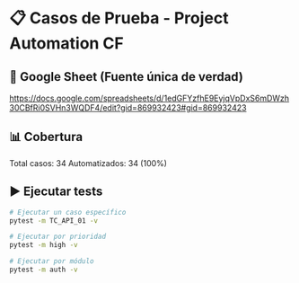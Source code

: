 # 📋 Casos de Prueba - Project Automation CF

## 🔗 Google Sheet (Fuente única de verdad)

https://docs.google.com/spreadsheets/d/1edGFYzfhE9EyjqVpDxS6mDWzh30CBfRi0SVHn3WQDF4/edit?gid=869932423#gid=869932423

## 📊 Cobertura

Total casos: 34
Automatizados: 34 (100%)

## ▶️ Ejecutar tests
```bash
# Ejecutar un caso específico
pytest -m TC_API_01 -v

# Ejecutar por prioridad
pytest -m high -v

# Ejecutar por módulo
pytest -m auth -v
```